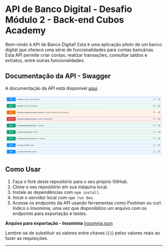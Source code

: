 
# API de Banco Digital - Desafio Módulo 2 - Back-end Cubos Academy

Bem-vindo à API de Banco Digital! Esta é uma aplicação piloto de um banco digital que oferece uma série de funcionalidades para contas bancárias. Esta API permite criar contas, realizar transações, consultar saldos e extratos, entre outras funcionalidades.

## Documentação da API - Swagger

A documentação da API está disponível [aqui](https://app.swaggerhub.com/apis-docs/maxsonferovante/api_banco_digital/1.0.0#/).

![Endpoints](rotas.png)

## Como Usar

1. Faça o fork deste repositório para o seu próprio GitHub.
2. Clone o seu repositório em sua máquina local.
3. Instale as dependências com `npm install`.
4. Inicie o servidor local com `npm run dev`.
5. Acesse os endpoints da API usando ferramentas como Postman ou curl. Indico o Insominia, uma vez que disponibilizo um arquivo com os endpoints para exportação e testes.

**Arquivo para exportação - Insominia**
[Insomnia.json](Insomnia_2023-09-01.json)

Lembre-se de substituir os valores entre chaves (`{}`) pelos valores reais ao fazer as requisições.

---